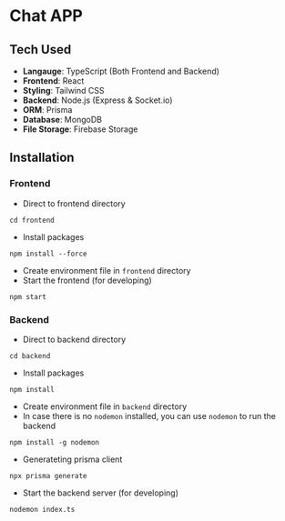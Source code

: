 # Chat APP

## Tech Used

- **Langauge**: TypeScript (Both Frontend and Backend)
- **Frontend**: React
- **Styling**: Tailwind CSS
- **Backend**: Node.js (Express & Socket.io)
- **ORM**: Prisma
- **Database**: MongoDB
- **File Storage**: Firebase Storage

## Installation

### Frontend

- Direct to frontend directory
```
cd frontend
```

- Install packages
```
npm install --force
```

- Create environment file in `frontend` directory
- Start the frontend (for developing)
```
npm start
```

### Backend

- Direct to backend directory
```
cd backend
```

- Install packages
```
npm install
```

- Create environment file in `backend` directory
- In case there is no `nodemon` installed, you can use `nodemon` to run the backend
```
npm install -g nodemon
```

- Generateting prisma client
```
npx prisma generate
```

- Start the backend server (for developing)
```
nodemon index.ts
```
